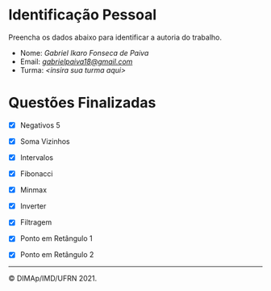 ﻿# Identificação Pessoal

Preencha os dados abaixo para identificar a autoria do trabalho.

- Nome: *Gabriel Ikaro Fonseca de Paiva*
- Email: *gabrielpaiva18@gmail.com*
- Turma: *\<insira sua turma aqui>*

# Questões Finalizadas

- [x] Negativos 5
- [x] Soma Vizinhos
- [x] Intervalos
- [x] Fibonacci
- [x] Minmax
- [x] Inverter
- [x] Filtragem
- [x] Ponto em Retângulo 1
- [x] Ponto em Retângulo 2


--------
&copy; DIMAp/IMD/UFRN 2021.
